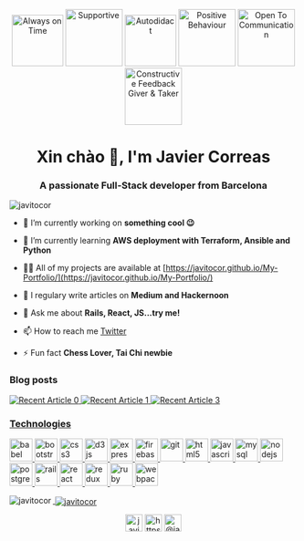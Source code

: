 <p align="center">
  <img title="Always on Time" height=90
    src="https://cdn.shopify.com/s/files/1/0247/0877/products/Always_on_time_-_resize_large.jpg?v=1482371286">
  <img title="Supportive" height=100
    src="https://www.graphicsprings.com/filestorage/stencils/83d00c27a054c498640deec554233123.png?width=500&height=500">
  <img title="Autodidact" height=90 src="https://assets.bigcartel.com/theme_images/2426761/autodidactshirt.png">
  <img title="Positive Behaviour" height=100
    src="https://i.pinimg.com/originals/c2/d7/9c/c2d79c2955a429eb7eb4fecbdd2d3d62.jpg">
  <img title="Open To Communication" height=100
    src="https://logosolusa.com/wp-content/uploads/parser/Open-Communication-Security-Logo-1.png">
  <img title="Constructive Feedback Giver & Taker" height=100
    src="https://www.gallerycollection.com/blog/wp-content/uploads/2016/06/feedback.png">
  </span>
</p>


<h1 align="center">Xin chào 👋, I'm Javier Correas</h1>
<h3 align="center">A passionate Full-Stack developer from Barcelona</h3>

<p align="left"> <img src="https://komarev.com/ghpvc/?username=javitocor" alt="javitocor" /> </p>

- 🔭 I’m currently working on **something cool 😉**

- 🌱 I’m currently learning **AWS deployment with Terraform, Ansible and Python**

- 👨‍💻 All of my projects are available at [https://javitocor.github.io/My-Portfolio/](https://javitocor.github.io/My-Portfolio/)

- 📝 I regulary write articles on **Medium and Hackernoon**

- 💬 Ask me about **Rails, React, JS...try me!**

- 📫 How to reach me [Twitter](https://twitter.com/JavierCorreas4)

- ⚡ Fun fact **Chess Lover, Tai Chi newbie**

### Blog posts
<a target="_blank" href="https://github-readme-medium-recent-article.vercel.app/medium/@javitocor/0"><img src="https://github-readme-medium-recent-article.vercel.app/medium/@javitocor/0" alt="Recent Article 0">
<a target="_blank" href="https://github-readme-medium-recent-article.vercel.app/medium/@javitocor/1"><img src="https://github-readme-medium-recent-article.vercel.app/medium/@javitocor/1" alt="Recent Article 1"> 
<a target="_blank" href="https://github-readme-medium-recent-article.vercel.app/medium/@javitocor/3"><img src="https://github-readme-medium-recent-article.vercel.app/medium/@javitocor/3" alt="Recent Article 3"> 

### Technologies
<p align="left"><img src="https://www.vectorlogo.zone/logos/babeljs/babeljs-icon.svg" alt="babel" width="40" height="40"/> <img src="https://devicons.github.io/devicon/devicon.git/icons/bootstrap/bootstrap-plain.svg" alt="bootstrap" width="40" height="40"/> <img src="https://devicons.github.io/devicon/devicon.git/icons/css3/css3-original-wordmark.svg" alt="css3" width="40" height="40"/> <img src="https://devicons.github.io/devicon/devicon.git/icons/d3js/d3js-original.svg" alt="d3js" width="40" height="40"/> <img src="https://devicons.github.io/devicon/devicon.git/icons/express/express-original-wordmark.svg" alt="express" width="40" height="40"/> <img src="https://www.vectorlogo.zone/logos/firebase/firebase-icon.svg" alt="firebase" width="40" height="40"/> <img src="https://www.vectorlogo.zone/logos/git-scm/git-scm-icon.svg" alt="git" width="40" height="40"/> <img src="https://devicons.github.io/devicon/devicon.git/icons/html5/html5-original-wordmark.svg" alt="html5" width="40" height="40"/> <img src="https://devicons.github.io/devicon/devicon.git/icons/javascript/javascript-original.svg" alt="javascript" width="40" height="40"/> <img src="https://devicons.github.io/devicon/devicon.git/icons/mysql/mysql-original-wordmark.svg" alt="mysql" width="40" height="40"/> <img src="https://devicons.github.io/devicon/devicon.git/icons/nodejs/nodejs-original-wordmark.svg" alt="nodejs" width="40" height="40"/> <img src="https://devicons.github.io/devicon/devicon.git/icons/postgresql/postgresql-original-wordmark.svg" alt="postgresql" width="40" height="40"/> <img src="https://devicons.github.io/devicon/devicon.git/icons/rails/rails-original-wordmark.svg" alt="rails" width="40" height="40"/> <img src="https://devicons.github.io/devicon/devicon.git/icons/react/react-original-wordmark.svg" alt="react" width="40" height="40"/> <img src="https://devicons.github.io/devicon/devicon.git/icons/redux/redux-original.svg" alt="redux" width="40" height="40"/> <img src="https://devicons.github.io/devicon/devicon.git/icons/ruby/ruby-original-wordmark.svg" alt="ruby" width="40" height="40"/> <img src="https://devicons.github.io/devicon/devicon.git/icons/webpack/webpack-original.svg" alt="webpack" width="40" height="40"/></p><p><img align="left" src="https://github-readme-stats.vercel.app/api/top-langs/?username=javitocor&layout=compact&hide=html" alt="javitocor" /></p>

<p>&nbsp;<img align="center" src="https://github-readme-stats.vercel.app/api?username=javitocor&show_icons=true" alt="javitocor" /></p>

<p align="center">
<a href="https://twitter.com/javiercorreas4" target="blank"><img align="center" src="https://cdn.jsdelivr.net/npm/simple-icons@3.0.1/icons/twitter.svg" alt="javiercorreas4" height="30" width="30" /></a>
<a href="https://linkedin.com/in/https://www.linkedin.com/in/javier-correas-sanchez-cuesta/" target="blank"><img align="center" src="https://cdn.jsdelivr.net/npm/simple-icons@3.0.1/icons/linkedin.svg" alt="https://www.linkedin.com/in/javier-correas-sanchez-cuesta/" height="30" width="30" /></a>
<a href="https://medium.com/@javitocor" target="blank"><img align="center" src="https://cdn.jsdelivr.net/npm/simple-icons@3.0.1/icons/medium.svg" alt="@javitocor" height="30" width="30" /></a>
</p>
